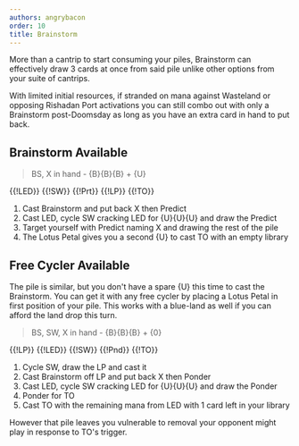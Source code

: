 ```yaml
---
authors: angrybacon
order: 10
title: Brainstorm
---
```


More than a cantrip to start consuming your piles, Brainstorm can effectively
draw 3 cards at once from said pile unlike other options from your suite of
cantrips.

With limited initial resources, if stranded on mana against Wasteland or
opposing Rishadan Port activations you can still combo out with only a
Brainstorm post-Doomsday as long as you have an extra card in hand to put back.

## Brainstorm Available

> BS, X in hand - {B}{B}{B} + {U}

<row variant="pile">{{!LED}} {{!SW}} {{!Prt}} {{!LP}} {{!TO}}</row>

1. Cast Brainstorm and put back X then Predict
1. Cast LED, cycle SW cracking LED for {U}{U}{U} and draw the Predict
1. Target yourself with Predict naming X and drawing the rest of the pile
1. The Lotus Petal gives you a second {U} to cast TO with an empty library

## Free Cycler Available

The pile is similar, but you don't have a spare {U} this time to cast the
Brainstorm. You can get it with any free cycler by placing a Lotus Petal in
first position of your pile. This works with a blue-land as well if you can
afford the land drop this turn.

> BS, SW, X in hand - {B}{B}{B} + {0}

<row variant="pile">{{!LP}} {{!LED}} {{!SW}} {{!Pnd}} {{!TO}}</row>

1. Cycle SW, draw the LP and cast it
1. Cast Brainstorm off LP and put back X then Ponder
1. Cast LED, cycle SW cracking LED for {U}{U}{U} and draw the Ponder
1. Ponder for TO
1. Cast TO with the remaining mana from LED with 1 card left in your library

However that pile leaves you vulnerable to removal your opponent might play in
response to TO's trigger.
